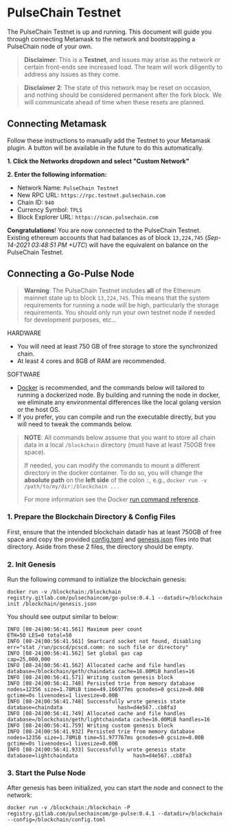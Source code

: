 # PulseChain Testnet

The PulseChain Testnet is up and running. This document will guide you through connecting Metamask to the network and bootstrapping a PulseChain node of your own.

> **Disclaimer**: This is a **Testnet**, and issues may arise as the network or certain front-ends see increased load. The team will work diligently to address any issues as they come.

> **Disclaimer 2**: The state of this network may be reset on occasion, and nothing should be considered permanent after the fork block. We will communicate ahead of time when these resets are planned.

## Connecting Metamask

Follow these instructions to manually add the Testnet to your Metamask plugin. A button will be available in the future to do this automatically.

**1. Click the Networks dropdown and select "Custom Network"**

**2. Enter the following information:**
- Network Name: `PulseChain Testnet`
- New RPC URL: `https://rpc.testnet.pulsechain.com`
- Chain ID: `940`
- Currency Symbol: `TPLS`
- Block Explorer URL: `https://scan.pulsechain.com`

**Congratulations**! You are now connected to the PulseChain Testnet. Existing ethereum accounts that had balances as of block `13,224,745` (*Sep-14-2021 03:48:51 PM +UTC*) will have the equivalent on balance on the PulseChain Testnet.

## Connecting a Go-Pulse Node

> **Warning**: The PulseChain Testnet includes **all** of the Ethereum mainnet state up to block `13,224,745`. This means that the system requirements for running a node will be high, particularly the storage requirements. You should only run your own testnet node if needed for development purposes, etc...

HARDWARE
- You will need at least 750 GB of free storage to store the synchronized chain.
- At least 4 cores and 8GB of RAM are recommended. 

SOFTWARE
- [Docker](https://docs.docker.com/get-docker/) is recommended, and the commands below will tailored to running a dockerized node. By building and running the node in docker, we eliminate any environmental differences like the local golang version or the host OS.
- If you prefer, you can compile and run the executable directly, but you will need to tweak the commands below.


> **NOTE**: All commands below assume that you want to store all chain data in a local `/blockchain` directory (must have at least 750GB free space).
>
> If needed, you can modify the commands to mount a different directory in the docker container. To do so, you will change the **absolute path** on the **left side** of the colon `:`, e.g., `docker run -v /path/to/my/dir:/blockchain ...`
> 
> For more information see the Docker [run command reference](https://docs.docker.com/engine/reference/commandline/run/#mount-volume--v---read-only).

### 1. Prepare the Blockchain Directory & Config Files

First, ensure that the intended blockchain datadir has at least 750GB of free space and copy the provided [config.toml](config.toml) and [genesis.json](genesis.json) files into that directory. Aside from these 2 files, the directory should be empty.

### 2. Init Genesis

Run the following command to initialize the blockchain genesis:
```shell
docker run -v /blockchain:/blockchain registry.gitlab.com/pulsechaincom/go-pulse:0.4.1 --datadir=/blockchain init /blockchain/genesis.json
```

You should see output similar to below:
```log
INFO [08-24|00:56:41.561] Maximum peer count                       ETH=50 LES=0 total=50
INFO [08-24|00:56:41.561] Smartcard socket not found, disabling    err="stat /run/pcscd/pcscd.comm: no such file or directory"
INFO [08-24|00:56:41.562] Set global gas cap                       cap=25,000,000
INFO [08-24|00:56:41.562] Allocated cache and file handles         database=/blockchain/geth/chaindata cache=16.00MiB handles=16
INFO [08-24|00:56:41.571] Writing custom genesis block
INFO [08-24|00:56:41.748] Persisted trie from memory database      nodes=12356 size=1.78MiB time=49.166977ms gcnodes=0 gcsize=0.00B gctime=0s livenodes=1 livesize=0.00B
INFO [08-24|00:56:41.748] Successfully wrote genesis state         database=chaindata                  hash=d4e567..cb8fa3
INFO [08-24|00:56:41.749] Allocated cache and file handles         database=/blockchain/geth/lightchaindata cache=16.00MiB handles=16
INFO [08-24|00:56:41.759] Writing custom genesis block
INFO [08-24|00:56:41.932] Persisted trie from memory database      nodes=12356 size=1.78MiB time=51.977767ms gcnodes=0 gcsize=0.00B gctime=0s livenodes=1 livesize=0.00B
INFO [08-24|00:56:41.933] Successfully wrote genesis state         database=lightchaindata                  hash=d4e567..cb8fa3
```

### 3. Start the Pulse Node

After genesis has been initialized, you can start the node and connect to the network:

```shell
docker run -v /blockchain:/blockchain -P registry.gitlab.com/pulsechaincom/go-pulse:0.4.1 --datadir=/blockchain --config=/blockchain/config.toml
```